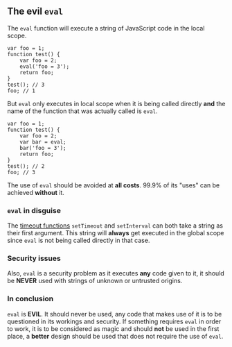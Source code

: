## The evil `eval`

The `eval` function will execute a string of JavaScript code in the local scope.

    var foo = 1;
    function test() {
        var foo = 2;
        eval('foo = 3');
        return foo;
    }
    test(); // 3
    foo; // 1

But `eval` only executes in local scope when it is being called directly **and** 
the name of the function that was actually called is `eval`.

    var foo = 1;
    function test() {
        var foo = 2;
        var bar = eval;
        bar('foo = 3');
        return foo;
    }
    test(); // 2
    foo; // 3

The use of `eval` should be avoided at **all costs**. 99.9% of its "uses" can be
achieved **without** it.
    
### `eval` in disguise

The [timeout functions](#timeouts) `setTimeout` and `setInterval` can both take a string as
their first argument. This string will **always** get executed in the global 
scope since `eval` is not being called directly in that case.

### Security issues

Also, `eval` is  a security problem as it executes **any** code given to it,
it should be **NEVER** used with strings of unknown or untrusted origins.

### In conclusion

`eval` is **EVIL**. It should never be used, any code that makes use of it is to
be questioned in its workings and security. If something requires `eval` in
order to work, it is to be considered as magic and should **not** be used in the
first place, a **better** design should be used that does not require the use of
`eval`.

